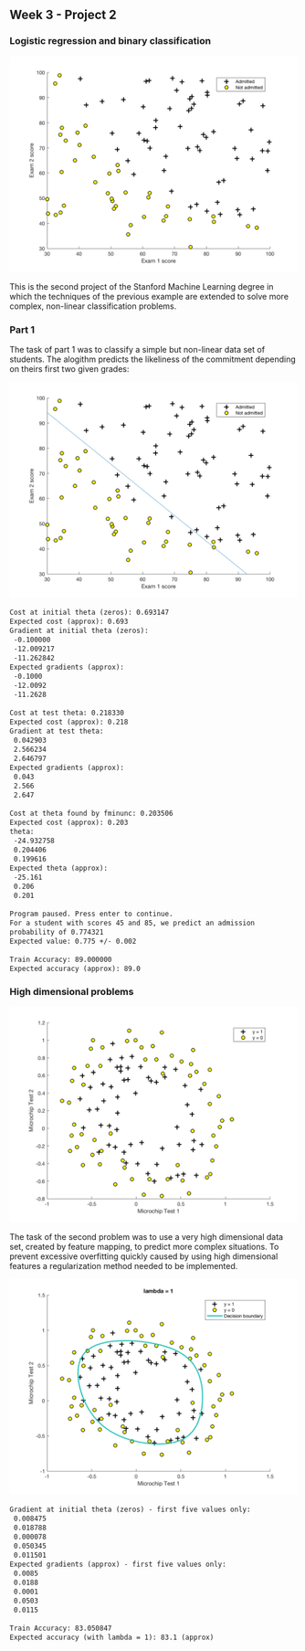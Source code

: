 ## Week 3 - Project 2 ##

### Logistic regression and binary classification  ###

![](images/log_reg.png)

This is the second project of the Stanford Machine Learning degree in which the techniques of the previous example are extended to solve more complex, non-linear classification problems.

### Part 1 ###

The task of part 1 was to classify a simple but non-linear data set of students. The alogithm predicts the likeliness of the commitment depending on theirs first two given grades:

![](images/log_reg_solved.png)

```
Cost at initial theta (zeros): 0.693147
Expected cost (approx): 0.693
Gradient at initial theta (zeros): 
 -0.100000 
 -12.009217 
 -11.262842 
Expected gradients (approx):
 -0.1000
 -12.0092
 -11.2628

Cost at test theta: 0.218330
Expected cost (approx): 0.218
Gradient at test theta: 
 0.042903 
 2.566234 
 2.646797 
Expected gradients (approx):
 0.043
 2.566
 2.647

Cost at theta found by fminunc: 0.203506
Expected cost (approx): 0.203
theta: 
 -24.932758 
 0.204406 
 0.199616 
Expected theta (approx):
 -25.161
 0.206
 0.201

Program paused. Press enter to continue.
For a student with scores 45 and 85, we predict an admission probability of 0.774321
Expected value: 0.775 +/- 0.002

Train Accuracy: 89.000000
Expected accuracy (approx): 89.0
```

### High dimensional problems ###

![](images/high_dimensional.png)	

The task of the second problem was to use a very high dimensional data set, created by feature mapping, to predict more complex situations.
To prevent excessive overfitting quickly caused by using high dimensional features a regularization method needed to be implemented.

![](images/high_dimensional_solved.png)

```Expected cost (approx): 0.693
Gradient at initial theta (zeros) - first five values only:
 0.008475 
 0.018788 
 0.000078 
 0.050345 
 0.011501 
Expected gradients (approx) - first five values only:
 0.0085
 0.0188
 0.0001
 0.0503
 0.0115
 
Train Accuracy: 83.050847
Expected accuracy (with lambda = 1): 83.1 (approx)
```